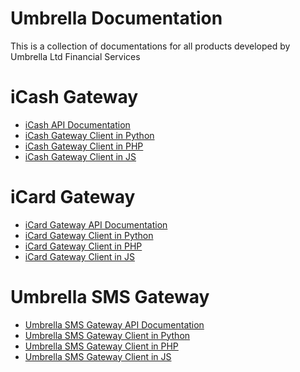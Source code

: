 # Umbrella Documentation
This is a collection of documentations for all products developed by Umbrella Ltd Financial Services

# iCash Gateway
 - [iCash API Documentation](https://github.com/umbrellafs/iCashGatewayAPIDocs)
 - [iCash Gateway Client in Python](https://github.com/umbrellafs/iCashGatewayClientPython)
 - [iCash Gateway Client in PHP](https://github.com/umbrellafs/iCashGatewayClientPHP)
 - [iCash Gateway Client in JS](https://github.com/umbrellafs/iCashGatewayClientNodeJS)

# iCard Gateway
 - [iCard Gateway API Documentation](https://github.com/umbrellafs/iCardAPIDocs)
 - [iCard Gateway Client in Python](https://github.com/umbrellafs/iCardGatewayClientPython)
 - [iCard Gateway Client in PHP]()
 - [iCard Gateway Client in JS](https://github.com/umbrellafs/iCardGatewayClientNodeJS)

# Umbrella SMS Gateway
 - [Umbrella SMS Gateway API Documentation](https://github.com/umbrellafs/SMSGatewayDocs)
 - [Umbrella SMS Gateway Client in Python](https://github.com/umbrellafs/UmbrellaSMSClientPython)
 - [Umbrella SMS Gateway Client in PHP](https://github.com/umbrellafs/UmbrellaSMSClientPHP)
 - [Umbrella SMS Gateway Client in JS](https://github.com/umbrellafs/UmbrellaSMSClientNodeJS)